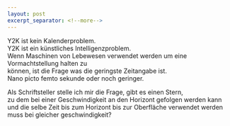 ```yaml
---
layout: post
excerpt_separator: <!--more-->
---
```

Y2K ist kein Kalenderproblem.<br>
Y2K ist ein künstliches Intelligenzproblem.<br>
Wenn Maschinen von Lebewesen verwendet werden um eine Vormachtstellung halten zu<br>
können, ist die Frage was die geringste Zeitangabe ist.<br>
Nano picto femto sekunde oder noch geringer.

Als Schriftsteller stelle ich mir die Frage, gibt es einen Stern,<br>
zu dem bei einer Geschwindigkeit an den Horizont gefolgen werden kann<br>
und die selbe Zeit bis zum Horizont bis zur Oberfläche verwendet werden<br>
muss bei gleicher geschwindigkeit?
